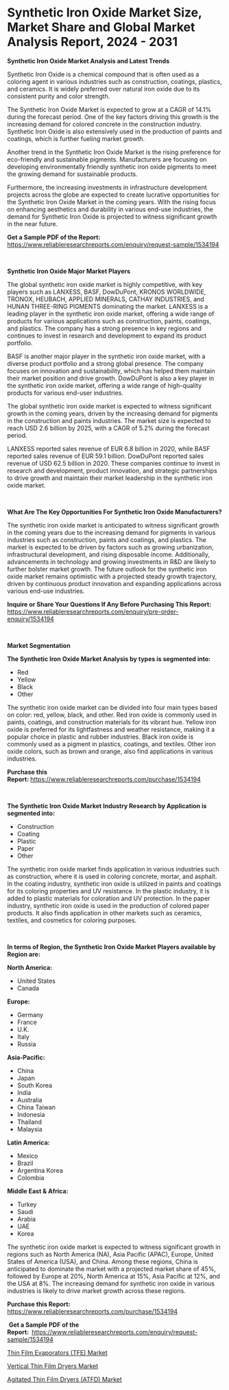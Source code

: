 <p><h1>Synthetic Iron Oxide Market Size, Market Share and Global Market Analysis Report, 2024 - 2031</h1></p><p><strong>Synthetic Iron Oxide Market Analysis and Latest Trends</strong></p>
<p><p>Synthetic Iron Oxide is a chemical compound that is often used as a coloring agent in various industries such as construction, coatings, plastics, and ceramics. It is widely preferred over natural iron oxide due to its consistent purity and color strength.</p><p>The Synthetic Iron Oxide Market is expected to grow at a CAGR of 14.1% during the forecast period. One of the key factors driving this growth is the increasing demand for colored concrete in the construction industry. Synthetic Iron Oxide is also extensively used in the production of paints and coatings, which is further fueling market growth.</p><p>Another trend in the Synthetic Iron Oxide Market is the rising preference for eco-friendly and sustainable pigments. Manufacturers are focusing on developing environmentally friendly synthetic iron oxide pigments to meet the growing demand for sustainable products.</p><p>Furthermore, the increasing investments in infrastructure development projects across the globe are expected to create lucrative opportunities for the Synthetic Iron Oxide Market in the coming years. With the rising focus on enhancing aesthetics and durability in various end-use industries, the demand for Synthetic Iron Oxide is projected to witness significant growth in the near future.</p></p>
<p><strong>Get a Sample PDF of the Report:&nbsp;</strong> <a href="https://www.reliableresearchreports.com/enquiry/request-sample/1534194">https://www.reliableresearchreports.com/enquiry/request-sample/1534194</a></p>
<p>&nbsp;</p>
<p><strong>Synthetic Iron Oxide Major Market Players</strong></p>
<p><p>The global synthetic iron oxide market is highly competitive, with key players such as LANXESS, BASF, DowDuPont, KRONOS WORLDWIDE, TRONOX, HEUBACH, APPLIED MINERALS, CATHAY INDUSTRIES, and HUNAN THREE-RING PIGMENTS dominating the market. LANXESS is a leading player in the synthetic iron oxide market, offering a wide range of products for various applications such as construction, paints, coatings, and plastics. The company has a strong presence in key regions and continues to invest in research and development to expand its product portfolio.</p><p>BASF is another major player in the synthetic iron oxide market, with a diverse product portfolio and a strong global presence. The company focuses on innovation and sustainability, which has helped them maintain their market position and drive growth. DowDuPont is also a key player in the synthetic iron oxide market, offering a wide range of high-quality products for various end-user industries.</p><p>The global synthetic iron oxide market is expected to witness significant growth in the coming years, driven by the increasing demand for pigments in the construction and paints industries. The market size is expected to reach USD 2.6 billion by 2025, with a CAGR of 5.2% during the forecast period.</p><p>LANXESS reported sales revenue of EUR 6.8 billion in 2020, while BASF reported sales revenue of EUR 59.1 billion. DowDuPont reported sales revenue of USD 62.5 billion in 2020. These companies continue to invest in research and development, product innovation, and strategic partnerships to drive growth and maintain their market leadership in the synthetic iron oxide market.</p></p>
<p>&nbsp;</p>
<p><strong>What Are The Key Opportunities For Synthetic Iron Oxide Manufacturers?</strong></p>
<p><p>The synthetic iron oxide market is anticipated to witness significant growth in the coming years due to the increasing demand for pigments in various industries such as construction, paints and coatings, and plastics. The market is expected to be driven by factors such as growing urbanization, infrastructural development, and rising disposable income. Additionally, advancements in technology and growing investments in R&D are likely to further bolster market growth. The future outlook for the synthetic iron oxide market remains optimistic with a projected steady growth trajectory, driven by continuous product innovation and expanding applications across various end-use industries.</p></p>
<p><strong>Inquire or Share Your Questions If Any Before Purchasing This Report:</strong> <a href="https://www.reliableresearchreports.com/enquiry/pre-order-enquiry/1534194">https://www.reliableresearchreports.com/enquiry/pre-order-enquiry/1534194</a></p>
<p>&nbsp;</p>
<p><strong>Market Segmentation</strong></p>
<p><strong>The Synthetic Iron Oxide Market Analysis by types is segmented into:</strong></p>
<p><ul><li>Red</li><li>Yellow</li><li>Black</li><li>Other</li></ul></p>
<p><p>The synthetic iron oxide market can be divided into four main types based on color: red, yellow, black, and other. Red iron oxide is commonly used in paints, coatings, and construction materials for its vibrant hue. Yellow iron oxide is preferred for its lightfastness and weather resistance, making it a popular choice in plastic and rubber industries. Black iron oxide is commonly used as a pigment in plastics, coatings, and textiles. Other iron oxide colors, such as brown and orange, also find applications in various industries.</p></p>
<p><strong>Purchase this Report:&nbsp;</strong><a href="https://www.reliableresearchreports.com/purchase/1534194">https://www.reliableresearchreports.com/purchase/1534194</a></p>
<p>&nbsp;</p>
<p><strong>The Synthetic Iron Oxide Market Industry Research by Application is segmented into:</strong></p>
<p><ul><li>Construction</li><li>Coating</li><li>Plastic</li><li>Paper</li><li>Other</li></ul></p>
<p><p>The synthetic iron oxide market finds application in various industries such as construction, where it is used in coloring concrete, mortar, and asphalt. In the coating industry, synthetic iron oxide is utilized in paints and coatings for its coloring properties and UV resistance. In the plastic industry, it is added to plastic materials for coloration and UV protection. In the paper industry, synthetic iron oxide is used in the production of colored paper products. It also finds application in other markets such as ceramics, textiles, and cosmetics for coloring purposes.</p></p>
<p>&nbsp;</p>
<p><strong>In terms of Region, the Synthetic Iron Oxide Market Players available by Region are:</strong></p>
<p>
    <p> <strong> North America: </strong>
        <ul>
            <li>United States</li>
            <li>Canada</li>
        </ul>
        </p> 
    <p> <strong> Europe: </strong>
        <ul>
            <li>Germany</li>
            <li>France</li>
            <li>U.K.</li>
            <li>Italy</li>
            <li>Russia</li>
        </ul>
        </p> 
    <p> <strong> Asia-Pacific: </strong>
        <ul>
            <li>China</li>
            <li>Japan</li>
            <li>South Korea</li>
            <li>India</li>
            <li>Australia</li>
            <li>China Taiwan</li>
            <li>Indonesia</li>
            <li>Thailand</li>
            <li>Malaysia</li>
        </ul>
        </p> 
    <p> <strong> Latin America: </strong>
        <ul>
            <li>Mexico</li>
            <li>Brazil</li>
            <li>Argentina Korea</li>
            <li>Colombia</li>
        </ul>
        </p> 
    <p> <strong> Middle East & Africa: </strong>
        <ul>
            <li>Turkey</li>
            <li>Saudi</li>
            <li>Arabia</li>
            <li>UAE</li>
            <li>Korea</li>
        </ul>
    </p>
    </p>
<p><p>The synthetic iron oxide market is expected to witness significant growth in regions such as North America (NA), Asia Pacific (APAC), Europe, United States of America (USA), and China. Among these regions, China is anticipated to dominate the market with a projected market share of 45%, followed by Europe at 20%, North America at 15%, Asia Pacific at 12%, and the USA at 8%. The increasing demand for synthetic iron oxide in various industries is likely to drive market growth across these regions.</p></p>
<p><strong>Purchase this Report: </strong><a href="https://www.reliableresearchreports.com/purchase/1534194">https://www.reliableresearchreports.com/purchase/1534194</a></p>
<p>&nbsp;<strong>Get a Sample PDF of the Report:&nbsp;&nbsp;</strong><a href="https://www.reliableresearchreports.com/enquiry/request-sample/1534194">https://www.reliableresearchreports.com/enquiry/request-sample/1534194</a></p>
<p><strong></strong></p>
<p><p><a href="https://view.publitas.com/reportprime-1/insights-into-thin-film-evaporators-tfe-market-size-analysing-market-share-trends-and-growth-from-2023-to-2030/">Thin Film Evaporators (TFE) Market</a></p><p><a href="https://view.publitas.com/reportprime-1/vertical-thin-film-dryers-market-research-report-provides-critical-insights-that-can-help-shape-business-development-and-investment-strategies/">Vertical Thin Film Dryers Market</a></p><p><a href="https://view.publitas.com/reportprime-1/agitated-thin-film-dryers-atfd-market-challenges-opportunities-and-growth-drivers-and-major-market-players-forecasted-for-period-from-2023-2030/">Agitated Thin Film Dryers (ATFD) Market</a></p></p>